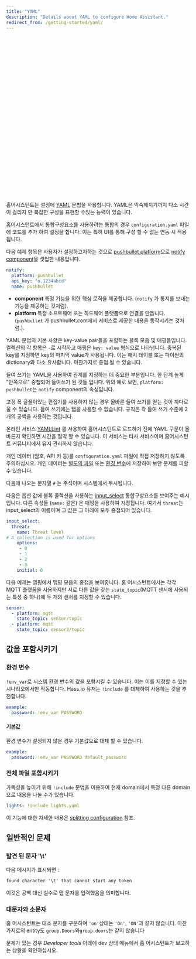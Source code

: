 ```yaml
---
title: "YAML"
description: "Details about YAML to configure Home Assistant."
redirect_from: /getting-started/yaml/
---
```


<iframe width="690" height="437" src="https://www.youtube.com/embed/cdLNKUoMc6c" frameborder="0" allow="accelerometer; autoplay; encrypted-media; gyroscope; picture-in-picture" allowfullscreen></iframe>

홈어시스턴트는 설정에 [YAML](https://yaml.org/) 문법을 사용합니다. YAML은 익숙해지기까지 다소 시간이 걸리지 만 복잡한 구성을 표현할 수있는 능력이 있습니다.

홈어시스턴트에서 통합구성요소를 사용하려는 통합의 경우 `configuration.yaml` 파일에 코드를 추가 하여 설정을 합니다. 이는 특히 UI를 통해 구성 할 수 없는 연동 시 적용됩니다. 

다음 예제 항목은 사용자가 설정하고자하는 것으로 [pushbullet platform](/integrations/pushbullet)으로 [notify component](/integrations/notify)을 셋업한 내용입니다.

```yaml
notify:
  platform: pushbullet
  api_key: "o.1234abcd"
  name: pushbullet
```

- **component** 특정 기능을 위한 핵심 로직을 제공합니다. (`notify` 가 통지를 보내는 기능을 제공하는 것처럼).
- **platform** 특정 소프트웨어 또는 하드웨어 플랫폼으로 연결을 만듭니다. (`pushbullet` 가 pushbullet.com에서 서비스로 제공한 내용을 동작시키는 것처럼.).

YAML 문법의 기본 사항은 key-value pair들을 포함하는 블록 모음 및 매핑들입니다. 컬렉션의 각 항목은 `-`로 시작하고 매핑은 `key: value` 형식으로 나타냅니다. 중복된 key를 지정하면 key의 마지막 value가 사용됩니다. 이는 해시 테이블 또는 파이썬의 dictionary와 다소 유사합니다. 마찬가지로 중첩 될 수 있습니다.

들여 쓰기는 YAML을 사용하여 관계를 지정하는 데 중요한 부분입니다. 한 단계 높게 "안쪽으로" 중첩되어 들여쓰기 된 것들 입니다. 위의 예로 보면, `platform: pushbullet`는 `notify` component의 속성입니다. 

고정 폭 글꼴이있는 편집기를 사용하지 않는 경우 올바른 들여 쓰기를 얻는 것이 까다로울 수 있습니다. 들여 쓰기에는 탭을 사용할 수 없습니다. 규칙은 각 들여 쓰기 수준에 2 개의 공백을 사용하는 것입니다.

온라인 서비스 [YAMLLint](http://www.yamllint.com/) 를 사용하여 홈어시스턴트로 로드하기 전에 YAML 구문이 올바른지 확인하면 시간을 절약 할 수 있습니다. 
이 서비스는 타사 서비스이며 홈어시스턴트 커뮤니티에서 유지 관리하지 않습니다.

<div class='note'>

개인 데이터 (암호, API 키 등)를 `configuration.yaml` 파일에 직접 저장하지 않도록 주의하십시오. 개인 데이터는 [별도의 파일](/docs/configuration/secrets/) 또는  [환경 변수](/docs/configuration/yaml/#using-environment-variables)에 저장하여 보안 문제를 피할 수 있습니다. 
</div>

다음에 나오는 문자열 `#` 는 주석이며 시스템에서 무시됩니다.

다음은 옵션 값에 블록 콜렉션을 사용하는 [input_select](/integrations/input_select) 통합구성요소를 보여주는 예시입니다. 다른 속성들 (`name:` 같은) 은 매핑을 사용하여 지정됩니다. 여기서 `threat`는 input_select의 이름이며 그 값은 그 아래에 모두 중첩되어 있습니다.

```yaml
input_select:
  threat:
    name: Threat level
# A collection is used for options
    options:
     - 0
     - 1
     - 2
     - 3
    initial: 0
```

다음 예제는 맵핑에서 맵핑 모음의 중첩을 보여줍니다. 홈 어시스턴트에서는 각각 MQTT 플랫폼을 사용하지만 서로 다른 값을 갖는 `state_topic`(MQTT 센서에 사용되는 특성 중 하나)에 두 개의 센서를 지정할 수 있습니다.  

```yaml
sensor:
  - platform: mqtt
    state_topic: sensor/topic
  - platform: mqtt
    state_topic: sensor2/topic
```

## 값을 포함시키기

### 환경 변수

`!env_var`로 시스템 환경 변수의 값을 포함시킬 수 있습니다. 이는 이를 지정할 수 있는 시나리오에서만 작동합니다. Hass.io 유저는 `!include` 를 대체하여 사용하는 것을 추천합니다.

```yaml
example:
  password: !env_var PASSWORD
```

#### 기본값

환경 변수가 설정되지 않은 경우 기본값으로 대체 할 수 있습니다.

```yaml
example:
  password: !env_var PASSWORD default_password
```

### 전체 파일 포함시키기

가독성을 높이기 위해 `!include` 문법을 이용하여 현재 domain에서 특정 다른 domain으로 내용을 나눌 수가 있습니다. 

```yaml
lights: !include lights.yaml
```

이 기능에 대한 자세한 내용은 [splitting configuration](/docs/configuration/splitting_configuration/) 참조.

## 일반적인 문제

### 발견 된 문자 '\t'

다음 메시지가 표시되면 :

```txt
found character '\t' that cannot start any token
```

이것은 공백 대신 실수로 탭 문자를 입력했음을 의미합니다.

### 대문자와 소문자

홈 어시스턴트는 대소 문자를 구분하며 `'on'`상태는 `'On'`, `'ON'`과 같지 않습니다. 마찬가지로의 entity도 `group.Doors`와`group.doors`는 같지 않습니다

문제가 있는 경우 *Developer tools* 아래에 dev 상태 메뉴에서 홈 어시스턴트가 보고하는 상황을 확인하십시오.
